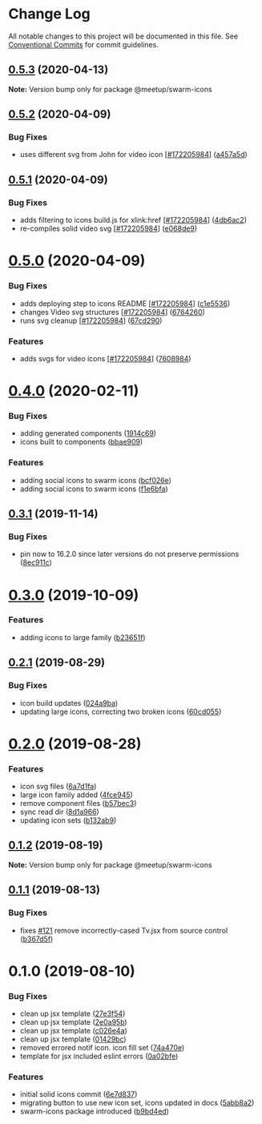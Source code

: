 # Change Log

All notable changes to this project will be documented in this file.
See [Conventional Commits](https://conventionalcommits.org) for commit guidelines.

## [0.5.3](https://github.com/meetup/swarm-ui/compare/@meetup/swarm-icons@0.5.2...@meetup/swarm-icons@0.5.3) (2020-04-13)

**Note:** Version bump only for package @meetup/swarm-icons





## [0.5.2](https://github.com/meetup/swarm-ui/compare/@meetup/swarm-icons@0.5.1...@meetup/swarm-icons@0.5.2) (2020-04-09)


### Bug Fixes

* uses different svg from John for video icon [[#172205984](https://github.com/meetup/swarm-ui/issues/172205984)] ([a457a5d](https://github.com/meetup/swarm-ui/commit/a457a5d))





## [0.5.1](https://github.com/meetup/swarm-ui/compare/@meetup/swarm-icons@0.5.0...@meetup/swarm-icons@0.5.1) (2020-04-09)


### Bug Fixes

* adds filtering to icons build.js for xlink:href [[#172205984](https://github.com/meetup/swarm-ui/issues/172205984)] ([4db6ac2](https://github.com/meetup/swarm-ui/commit/4db6ac2))
* re-compiles solid video svg [[#172205984](https://github.com/meetup/swarm-ui/issues/172205984)] ([e068de9](https://github.com/meetup/swarm-ui/commit/e068de9))





# [0.5.0](https://github.com/meetup/swarm-ui/compare/@meetup/swarm-icons@0.4.0...@meetup/swarm-icons@0.5.0) (2020-04-09)


### Bug Fixes

* adds deploying step to icons README [[#172205984](https://github.com/meetup/swarm-ui/issues/172205984)] ([c1e5536](https://github.com/meetup/swarm-ui/commit/c1e5536))
* changes Video svg structures [[#172205984](https://github.com/meetup/swarm-ui/issues/172205984)] ([6764260](https://github.com/meetup/swarm-ui/commit/6764260))
* runs svg cleanup [[#172205984](https://github.com/meetup/swarm-ui/issues/172205984)] ([67cd290](https://github.com/meetup/swarm-ui/commit/67cd290))


### Features

* adds svgs for video icons [[#172205984](https://github.com/meetup/swarm-ui/issues/172205984)] ([7608984](https://github.com/meetup/swarm-ui/commit/7608984))





# [0.4.0](https://github.com/meetup/swarm-ui/compare/@meetup/swarm-icons@0.3.1...@meetup/swarm-icons@0.4.0) (2020-02-11)


### Bug Fixes

* adding generated components ([1914c69](https://github.com/meetup/swarm-ui/commit/1914c69))
* icons built to components ([bbae909](https://github.com/meetup/swarm-ui/commit/bbae909))


### Features

* adding social icons to swarm icons ([bcf026e](https://github.com/meetup/swarm-ui/commit/bcf026e))
* adding social icons to swarm icons ([f1e6bfa](https://github.com/meetup/swarm-ui/commit/f1e6bfa))





## [0.3.1](https://github.com/meetup/swarm-ui/compare/@meetup/swarm-icons@0.3.0...@meetup/swarm-icons@0.3.1) (2019-11-14)


### Bug Fixes

* pin now to 16.2.0 since later versions do not preserve permissions ([8ec911c](https://github.com/meetup/swarm-ui/commit/8ec911c))





# [0.3.0](https://github.com/meetup/swarm-ui/compare/@meetup/swarm-icons@0.2.1...@meetup/swarm-icons@0.3.0) (2019-10-09)


### Features

* adding icons to large family ([b23651f](https://github.com/meetup/swarm-ui/commit/b23651f))





## [0.2.1](https://github.com/meetup/swarm-ui/compare/@meetup/swarm-icons@0.2.0...@meetup/swarm-icons@0.2.1) (2019-08-29)


### Bug Fixes

* icon build updates ([024a9ba](https://github.com/meetup/swarm-ui/commit/024a9ba))
* updating large icons, correcting two broken icons ([60cd055](https://github.com/meetup/swarm-ui/commit/60cd055))





# [0.2.0](https://github.com/meetup/swarm-ui/compare/@meetup/swarm-icons@0.1.2...@meetup/swarm-icons@0.2.0) (2019-08-28)


### Features

* icon svg files ([6a7d1fa](https://github.com/meetup/swarm-ui/commit/6a7d1fa))
* large icon family added ([4fce945](https://github.com/meetup/swarm-ui/commit/4fce945))
* remove component files ([b57bec3](https://github.com/meetup/swarm-ui/commit/b57bec3))
* sync read dir ([8d1a966](https://github.com/meetup/swarm-ui/commit/8d1a966))
* updating icon sets ([b132ab9](https://github.com/meetup/swarm-ui/commit/b132ab9))





## [0.1.2](https://github.com/meetup/swarm-ui/compare/@meetup/swarm-icons@0.1.1...@meetup/swarm-icons@0.1.2) (2019-08-19)

**Note:** Version bump only for package @meetup/swarm-icons





## [0.1.1](https://github.com/meetup/swarm-ui/compare/@meetup/swarm-icons@0.1.0...@meetup/swarm-icons@0.1.1) (2019-08-13)


### Bug Fixes

* fixes [#121](https://github.com/meetup/swarm-ui/issues/121) remove incorrectly-cased Tv.jsx from source control ([b367d5f](https://github.com/meetup/swarm-ui/commit/b367d5f))





# 0.1.0 (2019-08-10)


### Bug Fixes

* clean up jsx template ([27e3f54](https://github.com/meetup/swarm-ui/commit/27e3f54))
* clean up jsx template ([2e0a95b](https://github.com/meetup/swarm-ui/commit/2e0a95b))
* clean up jsx template ([c026e4a](https://github.com/meetup/swarm-ui/commit/c026e4a))
* clean up jsx template ([01429bc](https://github.com/meetup/swarm-ui/commit/01429bc))
* removed errored notif icon. icon fill set ([74a470e](https://github.com/meetup/swarm-ui/commit/74a470e))
* template for jsx included eslint errors ([0a02bfe](https://github.com/meetup/swarm-ui/commit/0a02bfe))


### Features

* initial solid icons commit ([6e7d837](https://github.com/meetup/swarm-ui/commit/6e7d837))
* migrating button to use new icon set, icons updated in docs ([5abb8a2](https://github.com/meetup/swarm-ui/commit/5abb8a2))
* swarm-icons package introduced ([b9bd4ed](https://github.com/meetup/swarm-ui/commit/b9bd4ed))
